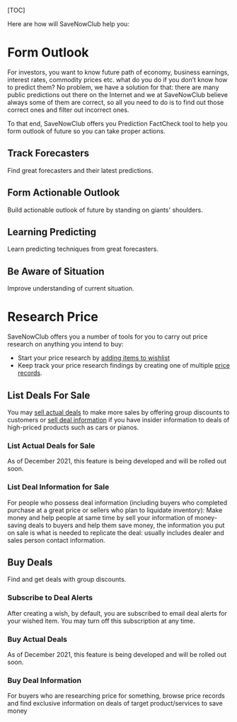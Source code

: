 [TOC]

Here are how will SaveNowClub help you:

# Form Outlook

For investors, you want to know future path of economy, business earnings, interest rates, commodity prices etc.  what do you do if you don’t know how to predict them?  No problem, we have a solution for that: there are many public predictions out there on the Internet and we at SaveNowClub believe always some of them are correct, so all you need to do is to find out those correct ones and filter out incorrect ones.  

To that end, SaveNowClub offers you Prediction FactCheck tool to help you form outlook of future so you can take proper actions.

## Track Forecasters

Find great forecasters and their latest predictions.

## Form Actionable Outlook

Build actionable outlook of future by standing on giants' shoulders.

## Learning Predicting

Learn predicting techniques from great forecasters.

## Be Aware of Situation

Improve understanding of current situation.

# Research Price

SaveNowClub offers you a number of tools for you to carry out price research on anything you intend to buy:

* Start your price research by [adding items to wishlist](https://savenowclub.com/docs/2371/tutorial-buying-groups-and-price-records#create-a-wish)
* Keep track your price research findings by creating one of multiple [price records](https://savenowclub.com/docs/2371/tutorial-buying-groups-and-price-records#what-is-price-record).

## List Deals For Sale

You may [sell actual deals](#list-actual-deals-for-sale) to make more sales by offering group discounts to customers or [sell deal information](#list-deal-information-for-sale) if you have insider information to deals of high-priced products such as cars or pianos.

### List Actual Deals for Sale

As of December 2021, this feature is being developed and will be rolled out soon.

### List Deal Information for Sale

For people who possess deal information (including buyers who completed purchase at a great price or sellers who plan to liquidate inventory): Make money and help people at same time by sell your information of money-saving deals to buyers and help them save money, the information you put on sale is what is needed to replicate the deal: usually includes dealer and sales person contact information. 

## Buy Deals

Find and get deals with group discounts.

### Subscribe to Deal Alerts

After creating a wish, by default, you are subscribed to email deal alerts for your wished item.  You may turn off this subscription at any time.

### Buy Actual Deals

As of December 2021, this feature is being developed and will be rolled out soon.

### Buy Deal Information

For buyers who are researching price for something, browse price records and find exclusive information on deals of target product/services to save money

